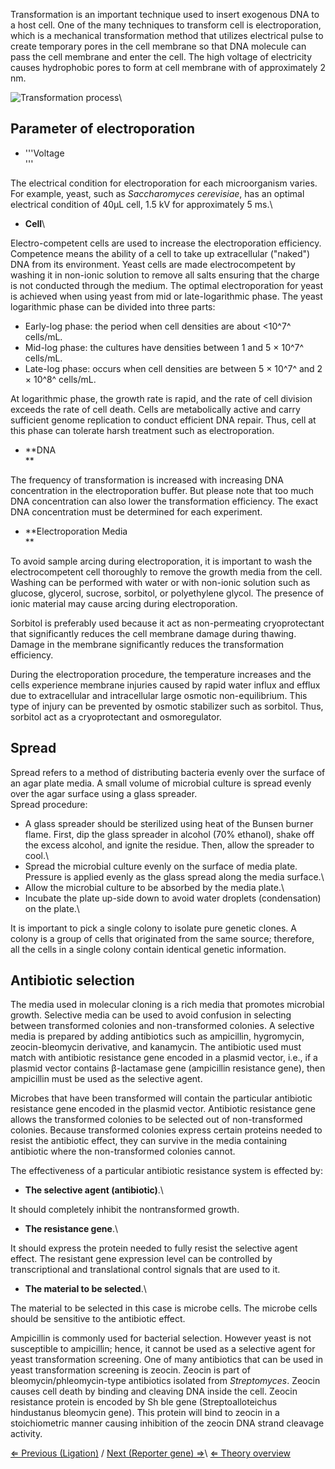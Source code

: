 Transformation is an important technique used to insert exogenous DNA to
a host cell. One of the many techniques to transform cell is
electroporation, which is a mechanical transformation method that
utilizes electrical pulse to create temporary pores in the cell membrane
so that DNA molecule can pass the cell membrane and enter the cell. The
high voltage of electricity causes hydrophobic pores to form at cell
membrane with of approximately 2 nm.

![Transformation process](/wiki/transformation.jpg "fig:Transformation process")\

Parameter of electroporation
----------------------------

-   '''Voltage\
     '''

The electrical condition for electroporation for each microorganism
varies. For example, yeast, such as *Saccharomyces cerevisiae*, has an
optimal electrical condition of 40μL cell, 1.5 kV for approximately 5
ms.\

-   **Cell**\

Electro-competent cells are used to increase the electroporation
efficiency. Competence means the ability of a cell to take up
extracellular ("naked") DNA from its environment. Yeast cells are made
electrocompetent by washing it in non-ionic solution to remove all salts
ensuring that the charge is not conducted through the medium. The
optimal electroporation for yeast is achieved when using yeast from mid
or late-logarithmic phase. The yeast logarithmic phase can be divided
into three parts:

-   Early-log phase: the period when cell densities are about \<10^7^
    cells/mL.
-   Mid-log phase: the cultures have densities between 1 and 5 × 10^7^
    cells/mL.
-   Late-log phase: occurs when cell densities are between 5 × 10^7^ and
    2 × 10^8^ cells/mL.

At logarithmic phase, the growth rate is rapid, and the rate of cell
division exceeds the rate of cell death. Cells are metabolically active
and carry sufficient genome replication to conduct efficient DNA repair.
Thus, cell at this phase can tolerate harsh treatment such as
electroporation.

-   **DNA\
    **

The frequency of transformation is increased with increasing DNA
concentration in the electroporation buffer. But please note that too
much DNA concentration can also lower the transformation efficiency. The
exact DNA concentration must be determined for each experiment.

-   **Electroporation Media\
    **

To avoid sample arcing during electroporation, it is important to wash
the electrocompetent cell thoroughly to remove the growth media from the
cell. Washing can be performed with water or with non-ionic solution
such as glucose, glycerol, sucrose, sorbitol, or polyethylene glycol.
The presence of ionic material may cause arcing during electroporation.

Sorbitol is preferably used because it act as non-permeating
cryoprotectant that significantly reduces the cell membrane damage
during thawing. Damage in the membrane significantly reduces the
transformation efficiency.

During the electroporation procedure, the temperature increases and the
cells experience membrane injuries caused by rapid water influx and
efflux due to extracellular and intracellular large osmotic
non-equilibrium. This type of injury can be prevented by osmotic
stabilizer such as sorbitol. Thus, sorbitol act as a cryoprotectant and
osmoregulator.

Spread
------

Spread refers to a method of distributing bacteria evenly over the
surface of an agar plate media. A small volume of microbial culture is
spread evenly over the agar surface using a glass spreader.\
Spread procedure:

-   A glass spreader should be sterilized using heat of the Bunsen
    burner flame. First, dip the glass spreader in alcohol (70%
    ethanol), shake off the excess alcohol, and ignite the residue.
    Then, allow the spreader to cool.\
-   Spread the microbial culture evenly on the surface of media plate.
    Pressure is applied evenly as the glass spread along the media
    surface.\
-   Allow the microbial culture to be absorbed by the media plate.\
-   Incubate the plate up-side down to avoid water droplets
    (condensation) on the plate.\

It is important to pick a single colony to isolate pure genetic clones.
A colony is a group of cells that originated from the same source;
therefore, all the cells in a single colony contain identical genetic
information.

Antibiotic selection
--------------------

The media used in molecular cloning is a rich media that promotes
microbial growth. Selective media can be used to avoid confusion in
selecting between transformed colonies and non-transformed colonies. A
selective media is prepared by adding antibiotics such as ampicillin,
hygromycin, zeocin-bleomycin derivative, and kanamycin. The antibiotic
used must match with antibiotic resistance gene encoded in a plasmid
vector, i.e., if a plasmid vector contains β-lactamase gene (ampicillin
resistance gene), then ampicillin must be used as the selective agent.

Microbes that have been transformed will contain the particular
antibiotic resistance gene encoded in the plasmid vector. Antibiotic
resistance gene allows the transformed colonies to be selected out of
non-transformed colonies. Because transformed colonies express certain
proteins needed to resist the antibiotic effect, they can survive in the
media containing antibiotic where the non-transformed colonies cannot.

The effectiveness of a particular antibiotic resistance system is
effected by:

-   **The selective agent (antibiotic)**.\

It should completely inhibit the nontransformed growth.

-   **The resistance gene**.\

It should express the protein needed to fully resist the selective agent
effect. The resistant gene expression level can be controlled by
transcriptional and translational control signals that are used to it.

-   **The material to be selected**.\

The material to be selected in this case is microbe cells. The microbe
cells should be sensitive to the antibiotic effect.

Ampicillin is commonly used for bacterial selection. However yeast is
not susceptible to ampicillin; hence, it cannot be used as a selective
agent for yeast transformation screening. One of many antibiotics that
can be used in yeast transformation screening is zeocin. Zeocin is part
of bleomycin/phleomycin-type antibiotics isolated from *Streptomyces*.
Zeocin causes cell death by binding and cleaving DNA inside the cell.
Zeocin resistance protein is encoded by Sh ble gene (Streptoalloteichus
hindustanus bleomycin gene). This protein will bind to zeocin in a
stoichiometric manner causing inhibition of the zeocin DNA strand
cleavage activity.

[⇐ Previous (Ligation)](/wiki/Ligation "wikilink") / [Next (Reporter gene) ⇒](/wiki/Reporter_Gene "wikilink")\ [⇐ Theory overview](/wiki/Molecular_Cloning "wikilink")

